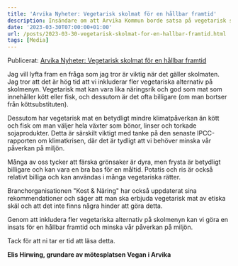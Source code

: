 ```yaml
---
title: 'Arvika Nyheter: Vegetarisk skolmat för en hållbar framtid'
description: Insändare om att Arvika Kommun borde satsa på vegetarisk skolmat för en hållbar framtid.
date: '2023-03-30T07:00:00+01:00'
url: /posts/2023-03-30-vegetarisk-skolmat-for-en-hallbar-framtid.html
tags: [Media]
---
```

Publicerat: [Arvika Nyheter: Vegetarisk skolmat för en hållbar framtid](https://www.arvikanyheter.se/2023/03/30/vegetarisk-skolmat-for-en-hallbar-framtid-7baa0/)

Jag vill lyfta fram en fråga som jag tror är viktig när det gäller
skolmaten. Jag tror att det är hög tid att vi inkluderar fler
vegetariska alternativ på skolmenyn. Vegetarisk mat kan vara lika
näringsrik och god som mat som innehåller kött eller fisk, och
dessutom är det ofta billigare (om man bortser från köttsubstituten).

Dessutom har vegetarisk mat en betydligt mindre klimatpåverkan än kött
och fisk om man väljer hela växter som bönor, linser och torkade
sojaprodukter. Detta är särskilt viktigt med tanke på den senaste
IPCC-rapporten om klimatkrisen, där det är tydligt att vi behöver
minska vår påverkan på miljön.

Många av oss tycker att färska grönsaker är dyra, men frysta är
betydligt billigare och kan vara en bra bas för en måltid. Potatis och
ris är också relativt billiga och kan användas i många vegetariska
rätter.

Branchorganisationen "Kost & Näring" har också uppdaterat sina
rekommendationer och säger att man ska erbjuda vegetarisk mat av
etiska skäl och att det inte finns några hinder att göra detta.

Genom att inkludera fler vegetariska alternativ på skolmenyn kan vi
göra en insats för en hållbar framtid och minska vår påverkan på
miljön.

Tack för att ni tar er tid att läsa detta.

**Elis Hirwing, grundare av mötesplatsen Vegan i Arvika**
